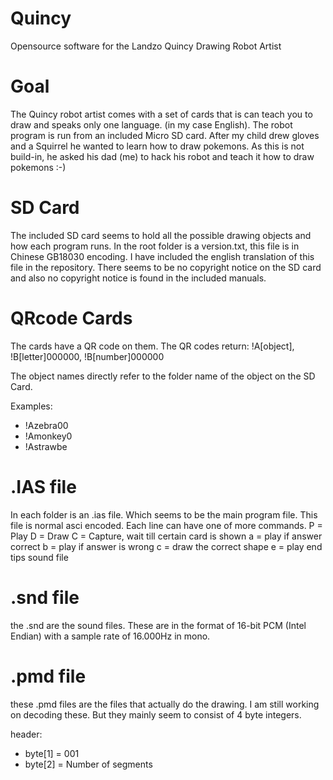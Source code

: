 # Quincy
Opensource software for the Landzo Quincy Drawing Robot Artist

# Goal
The Quincy robot artist comes with a set of cards that is can teach you to draw and speaks only one language. (in my case English). The robot program is run from an included Micro SD card. After my child drew gloves and a Squirrel he wanted to learn how to draw pokemons. As this is not build-in, he asked his dad (me) to hack his robot and teach it how to draw pokemons :-)

# SD Card
The included SD card seems to hold all the possible drawing objects and how each program runs. In the root folder is a version.txt, this file is in Chinese GB18030 encoding. I have included the english translation of this file in the repository. There seems to be no copyright notice on the SD card and also no copyright notice is found in the included manuals.

# QRcode Cards
The cards have a QR code on them. The QR codes return: !A[object], !B[letter]000000, !B[number]000000

The object names directly refer to the folder name of the object on the SD Card.

Examples:
- !Azebra00
- !Amonkey0
- !Astrawbe

# .IAS file
In each folder is an .ias file. Which seems to be the main program file. This file is normal asci encoded.
Each line can have one of more commands.
P = Play
D = Draw
C = Capture, wait till certain card is shown
  a = play if answer correct
  b = play if answer is wrong
  c = draw the correct shape
  e = play end tips sound file
  
 # .snd file
 the .snd are the sound files. These are in the format of 16-bit PCM (Intel Endian) with a sample rate of 16.000Hz in mono.
 
 # .pmd file
 these .pmd files are the files that actually do the drawing. I am still working on decoding these. But they mainly seem to consist of 4 byte integers.

header:
- byte[1] = 001
- byte[2] = Number of segments